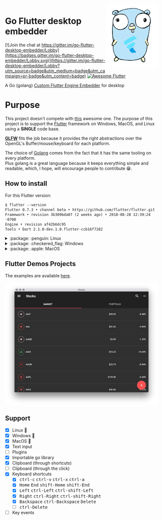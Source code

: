 <img src="./mascot.png" width="170" align="right">

# Go Flutter desktop embedder 

[![Join the chat at https://gitter.im/go-flutter-desktop-embedder/Lobby](https://badges.gitter.im/go-flutter-desktop-embedder/Lobby.svg)](https://gitter.im/go-flutter-desktop-embedder/Lobby?utm_source=badge&utm_medium=badge&utm_campaign=pr-badge&utm_content=badge)
<a href="https://stackoverflow.com/questions/tagged/flutter?sort=votes">
   <img alt="Awesome Flutter" src="https://img.shields.io/badge/Awesome-Flutter-blue.svg?longCache=true&style=flat-square" />
</a>

A Go (golang) [Custom Flutter Engine
Embedder](https://github.com/flutter/engine/wiki/Custom-Flutter-Engine-Embedders)
for desktop

# Purpose
This project doesn't compete with
[this](https://github.com/google/flutter-desktop-embedding) awesome one.
The purpose of this project is to support the 
[Flutter](https://github.com/flutter/flutter) framework on Windows, MacOS, and
Linux using a **SINGLE** code base.  

[**GLFW**](https://github.com/go-gl/glfw) fits the job because it
provides the right abstractions over the OpenGL's Buffer/mouse/keyboard for each platform.  

The choice of [Golang](https://github.com/golang/go) comes from the fact that it
has the same tooling on every platform.  
Plus golang is a great language because it keeps everything simple and readable,
which, I hope, will encourage people to contribute :grin:.

## How to install

For this Flutter version:
```
$ flutter --version
Flutter 0.7.3 • channel beta • https://github.com/flutter/flutter.git
Framework • revision 3b309bda07 (2 weeks ago) • 2018-08-28 12:39:24 -0700
Engine • revision af42b6dc95
Tools • Dart 2.1.0-dev.1.0.flutter-ccb16f7282
```

<details>
<summary> :package: :penguin: Linux</summary>
<h4>From binaries</h4>
Check out the <a href="https://github.com/Drakirus/go-flutter-desktop-embedder/releases">Release</a> page for prebuilt versions.

<h4>From source</h4>

Go read first: [go-gl/glfw](https://github.com/go-gl/glfw/)  


```bash
# Clone
git clone https://github.com/Drakirus/go-flutter-desktop-embedder.git
cd go-flutter-desktop-embedder

# Build the flutter simpleDemo project
cd example/simpleDemo/
cd flutter_project/demo/
flutter build bundle
cd ../..

# Download the share library (CORRESPONDING to the Flutter's version shown above)
wget https://storage.googleapis.com/flutter_infra/flutter/af42b6dc95bd9f719e43c4e9f29a00640f0f0bba/linux-x64/linux-x64-embedder -O .build/temp.zip

# Extract the share library
unzip .build/temp.zip -x flutter_embedder.h

# REQUIRED: When using `go build` or `go run main.go`, the go library need to know where to look for the share library
export CGO_LDFLAGS="-L${PWD}"

# If you `go build`, the share library must stay in the same path, relative to the go binary

# Get the libraries
go get -u -v github.com/Drakirus/go-flutter-desktop-embedder

# Make sure the path in "main.go" to the `icudtl.dat` is correct.
# Build the example project
go build
```

</details>

<details>
<summary> :package: :checkered_flag: Windows</summary>
<h4>From binaries</h4>
Check out the <a href="https://github.com/Drakirus/go-flutter-desktop-embedder/releases">Release</a> page for prebuilt versions.

<h4>From source</h4>

Go read first: [go-gl/glfw](https://github.com/go-gl/glfw/)  


```bash
# Clone
git clone https://github.com/Drakirus/go-flutter-desktop-embedder.git
cd go-flutter-desktop-embedder

# Build the flutter simpleDemo project
cd example/simpleDemo/
cd flutter_project/demo/
flutter build bundle
cd ../..

# Download the share library (CORRESPONDING to the Flutter's version shown above)
# => https://storage.googleapis.com/flutter_infra/flutter/af42b6dc95bd9f719e43c4e9f29a00640f0f0bba/windows-x64/windows-x64-embedder.zip

# Move the share library
# => "flutter_engine.dll" must be in the flutter example project (where the main.go is)

# REQUIRED: When using `go build` or `go run main.go`, the go library need to know where to look for the share library
set CGO_LDFLAGS=-L%cd%

# If you `go build`, the share library must stay in the same path, relative to the go binary

# Get the libraries
go get -u -v github.com/Drakirus/go-flutter-desktop-embedder

# Make sure the path in "main.go" to the `icudtl.dat` is correct.
# Build or Run the example project
go run main.go
```

</details>

<details>
<summary> :package: :apple: MacOS</summary>
<h4>From binaries</h4>
Check out the <a href="https://github.com/Drakirus/go-flutter-desktop-embedder/releases">Release</a> page for prebuilt versions.

<h4>From source</h4>

Go read first: [go-gl/glfw](https://github.com/go-gl/glfw/)  


```bash
# Clone
git clone https://github.com/Drakirus/go-flutter-desktop-embedder.git
cd go-flutter-desktop-embedder

# Build the flutter simpleDemo project
cd example/simpleDemo/
cd flutter_project/demo/
flutter build bundle
cd ../..

# Download the share library (CORRESPONDING to the Flutter's version shown above)
wget https://storage.googleapis.com/flutter_infra/flutter/af42b6dc95bd9f719e43c4e9f29a00640f0f0bba/darwin-x64/FlutterEmbedder.framework.zip -O .build/temp.zip

# Move the share library
unzip .build/temp.zip -d .build && unzip .build/FlutterEmbedder.framework.zip -d .build/FlutterEmbedder.framework
mv .build/FlutterEmbedder.framework .

# REQUIRED: When using `go build` or `go run main.go`, the go library need to know where to look for the share library
export CGO_LDFLAGS="-F${PWD} -Wl,-rpath,@executable_path"

# If you `go build`, the share library must stay in the same path, relative to the go binary

# Get the libraries
go get -u -v github.com/Drakirus/go-flutter-desktop-embedder

# Make sure the path in "main.go" to the `icudtl.dat` is correct.
# Build the example project
go build
```

</details>


## Flutter Demos Projects

The examples are available [here](./example/).

<img src="./stocks.jpg" width="900" align="center" alt="Screenshot of the Stocks demo app on macOS">

## Support

- [x] Linux :penguin:
- [x] Windows :checkered_flag:
- [x] MacOS :apple:
- [x] Text input
- [ ] Plugins
- [x] Importable go library
- [x] Clipboard (through shortcuts)
- [ ] Clipboard (through the click)
- [x] Keyboard shortcuts
   - [x] <kbd>ctrl-c</kbd>  <kbd>ctrl-v</kbd>  <kbd>ctrl-x</kbd>  <kbd>ctrl-a</kbd>
   - [x] <kbd>Home</kbd>  <kbd>End</kbd>  <kbd>shift-Home</kbd>  <kbd>shift-End</kbd>
   - [x] <kbd>Left</kbd>  <kbd>ctrl-Left</kbd>  <kbd>ctrl-shift-Left</kbd>
   - [x] <kbd>Right</kbd>  <kbd>ctrl-Right</kbd>  <kbd>ctrl-shift-Right</kbd>
   - [x] <kbd>Backspace</kbd>  <kbd>ctrl-Backspace</kbd> <kbd>Delete</kbd>
   - [ ] <kbd>ctrl-Delete</kbd>
- [ ] Key events

